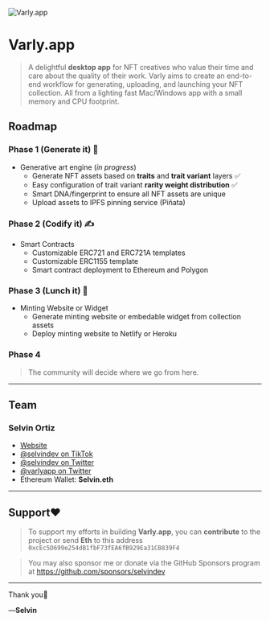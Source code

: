 ![Varly.app](https://s3.us-west-2.amazonaws.com/cdn.selvin.dev/varly-preview.png)

# Varly.app
> A delightful **desktop app** for NFT creatives who value their time and care about the quality of their work.
> Varly aims to create an end-to-end workflow for generating, uploading, and launching your NFT collection.
> All from a lighting fast Mac/Windows app with a small memory and CPU footprint.

## Roadmap

### Phase 1 (Generate it) 🥞
  - Generative art engine (_in progress_)
    - Generate NFT assets based on **traits** and **trait variant** layers ✅
    - Easy configuration of trait variant **rarity weight distribution** ✅
    - Smart DNA/fingerprint to ensure all NFT assets are unique
    - Upload assets to IPFS pinning service (Piñata)
### Phase 2 (Codify it) ✍️
  - Smart Contracts
    - Customizable ERC721 and ERC721A templates
    - Customizable ERC1155 template
    - Smart contract deployment to Ethereum and Polygon

### Phase 3 (Lunch it) 🚀
  - Minting Website or Widget
    - Generate minting website or embedable widget from collection assets
    - Deploy minting website to Netlify or Heroku

### Phase 4
> The community will decide where we go from here.

---

## Team

### Selvin Ortiz
  - [Website](https://selvin.dev)
  - [@selvindev on TikTok](https://tiktok.com/@selvindev)
  - [@selvindev on Twitter](https://twitter.com/selvindev)
  - [@varlyapp on Twitter](https://twitter.com/varlyapp)
  - Ethereum Wallet: **Selvin.eth**

---

## Support♥️
> To support my efforts in building **Varly.app**, you can **contribute** to the project or send **Eth** to this address `0xcEc5D699e254dB1fbF73fEA6fB929Ea31CB839F4`

> You may also sponsor me or donate via the GitHub Sponsors program at https://github.com/sponsors/selvindev
---

Thank you🙏

&mdash;**Selvin**
